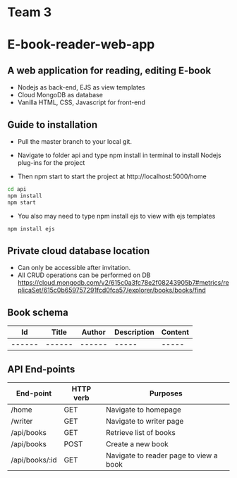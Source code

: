 # Team 3

# E-book-reader-web-app
## A web application for reading, editing E-book


- Nodejs as back-end, EJS as view templates
- Cloud MongoDB as database
- Vanilla HTML, CSS, Javascript for front-end

## Guide to installation

- Pull the master branch to your local git.

- Navigate to folder api and type npm install in terminal to install Nodejs plug-ins for the project
- Then npm start to start the project at http://localhost:5000/home

```sh
cd api
npm install
npm start
```

- You also may need to type npm install ejs to view with ejs templates 

```sh
npm install ejs
```

## Private cloud database location
- Can only be accessible after invitation.
- All CRUD operations can be performed on DB
https://cloud.mongodb.com/v2/615c0a3fc78e2f08243905b7#metrics/replicaSet/615c0b659757291fcd0fca57/explorer/books/books/find
## Book schema
| Id | Title | Author | Description | Content
| ------ | ------ | ------| ----- | -----|
| ------ | ------ | ------| ----- | -----|

## API End-points

| End-point | HTTP verb | Purposes 
| ------ | ------ | ------|
| /home | GET | Navigate to homepage
| /writer | GET | Navigate to writer page
| /api/books | GET | Retrieve list of books
| /api/books | POST | Create a new book
| /api/books/:id | GET | Navigate to reader page to view a book




